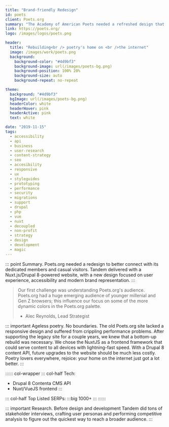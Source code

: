 ```yaml
---
title: "Brand-friendly Redesign"
id: poets
client: Poets.org
summary: "The Academy of American Poets needed a refreshed design that respected their time-honored brand."
link: https://poets.org/
logo: /images/logos/poets.png

header:
  title: "Rebuilding<br /> poetry's home on <br />the internet"
  image: /images/work/poets.png
  background:
    background-color: "#4d9bf3"
    background-image: url(/images/poets-bg.png)
    background-position: 100% 20%
    background-size: auto
    background-repeat: no-repeat

theme:
  background: "#4d9bf3"
  bgImage: url(/images/poets-bg.png)
  headerColor: white
  headerHover: pink
  headerActive: pink
  text: white

date: "2019-11-15"
tags:
  - accessibility
  - api
  - business
  - user-research
  - content-strategy
  - seo
  - accesibility
  - responsive
  - ux
  - styleguides
  - prototyping
  - performance
  - security
  - migrations
  - support
  - drupal
  - php
  - vue
  - nuxt
  - decoupled
  - non-profit
  - strategy
  - design
  - development
  - magic
---
```


::: point Summary.
Poets.org needed a redesign to better connect with its dedicated members and casual visitors. Tandem delivered with a Nuxt.js/Drupal 8-powered website, with a new design focused on user experience, accessibility and modern brand representation.
:::

> Our first challenge was understanding Poets.org's audience. Poets.org had a huge emerging audience of younger millenial and Gen Z browsers; this influence our focus on some of the more dynamic colors in the Poets.org palette.
> - Alec Reynolds, Lead Strategist

::: important Ageless poetry. No boundaries.
The old Poets.org site lacked a responsive design and suffered from crippling performance problems. After supporting the legacy site for a couple years, we knew that a bottom-up rebuild was necessary. We chose the NuxtJS as a frontend framework that could serve content to all devices with lightning-fast speed. With a Drupal 8 content API, future upgrades to the website should be much less costly. Poetry lovers everywhere, rejoice: your home on the internet just got a lot better.
:::

:::::: col-wrapper
::: col-half Tech:
* Drupal 8 Contenta CMS API
* Nuxt/VueJS frontend
:::

::: col-half Top Listed SERPs:
:::big
1000+
:::
::::::

::: important Research.
Before design and development Tandem did tons of stakeholder interviews, crafting user personas and performing competitive analysis to figure out the quickest way to reach a broader audience.
:::
